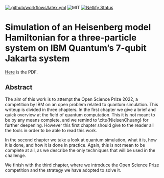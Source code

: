 [![.github/workflows/latex.yml](https://github.com/Pinzauti/LaTeX-thesis-template/actions/workflows/latex.yml/badge.svg)](https://github.com/Pinzauti/LaTeX-thesis-template/actions/workflows/latex.yml)
![MIT](https://img.shields.io/badge/license-MIT-brightgreen) 
[![Netlify Status](https://api.netlify.com/api/v1/badges/43ee0854-481f-4d00-af3a-59ab3122fb18/deploy-status)](https://app.netlify.com/sites/large-project/deploys)
# Simulation of an Heisenberg model Hamiltonian for a three-particle system on IBM Quantum’s 7-qubit Jakarta system
[Here](https://large-project.netlify.app/writeup.pdf) is the PDF.
## Abstract
The aim of this work is to attempt the Open Science Prize 2022, a competition by IBM on an open problem related to quantum simulation.
This writeup is divided in three chapters. In the first chapter we give a brief and quick overview at the field of quantum computation. This it is not meant to be by any means complete, and we remind to \cite{NielsenChuang} for further deepening. However this first chapter should give to the reader all the tools in order to be able to read this work.

In the second chapter we take a look at quantum simulation, what it is, how it is done, and how it is done in practice. Again, this is not mean to be complete at all, as we describe the only techniques that will be used in the challenge.

We finish with the third chapter, where we introduce the Open Science Prize competition and the strategy we have adopted to solve it.
